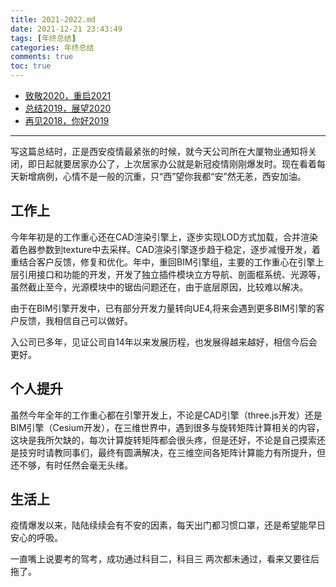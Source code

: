 ```yaml
---
title: 2021-2022.md
date: 2021-12-21 23:43:49
tags: [年终总结]
categories: 年终总结
comments: true
toc: true
---
```



- [致敬2020，重启2021](https://sogrey.top/article/2021-2022/)
- [总结2019，展望2020](https://sogrey.top/article/zj2019-zw2020/)
- [再见2018，你好2019](https://sogrey.top/article/%E5%86%8D%E8%A7%812018%EF%BC%8C%E4%BD%A0%E5%A5%BD2019/)

----

写这篇总结时，正是西安疫情最紧张的时候，就今天公司所在大厦物业通知将关闭，即日起就要居家办公了，上次居家办公就是新冠疫情刚刚爆发时。现在看着每天新增病例，心情不是一般的沉重，只“西”望你我都“安”然无恙，西安加油。


<!--more-->
## 工作上
今年年初是的工作重心还在CAD渲染引擎上，逐步实现LOD方式加载，合并渲染着色器参数到texture中去采样。CAD渲染引擎逐步趋于稳定，逐步减慢开发，着重结合客户反馈，修复和优化。年中，重回BIM引擎组，主要的工作重心在引擎上层引用接口和功能的开发，开发了独立插件模块立方导航、剖面框系统、光源等，虽然截止至今，光源模块中的锯齿问题还在，由于底层原因，比较难以解决。

由于在BIM引擎开发中，已有部分开发力量转向UE4,将来会遇到更多BIM引擎的客户反馈，我相信自己可以做好。

入公司已多年，见证公司自14年以来发展历程，也发展得越来越好，相信今后会更好。
## 个人提升
虽然今年全年的工作重心都在引擎开发上，不论是CAD引擎（three.js开发）还是BIM引擎（Cesium开发），在三维世界中，遇到很多与旋转矩阵计算相关的内容，这块是我所欠缺的，每次计算旋转矩阵都会很头疼，但是还好，不论是自己摸索还是技穷时请教同事们，最终有圆满解决，在三维空间各矩阵计算能力有所提升，但还不够，有时任然会毫无头绪。
## 生活上

疫情爆发以来，陆陆续续会有不安的因素，每天出门都习惯口罩，还是希望能早日安心的呼吸。

一直嘴上说要考的驾考，成功通过科目二，科目三 两次都未通过，看来又要往后拖了。

